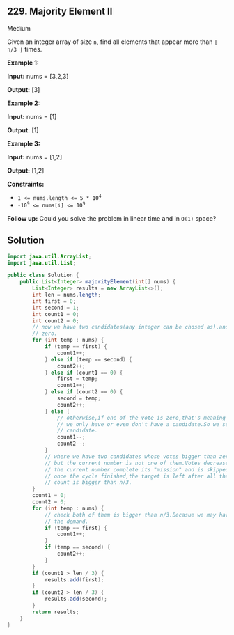 ## 229\. Majority Element II

Medium

Given an integer array of size `n`, find all elements that appear more than `⌊ n/3 ⌋` times.

**Example 1:**

**Input:** nums = [3,2,3]

**Output:** [3] 

**Example 2:**

**Input:** nums = [1]

**Output:** [1] 

**Example 3:**

**Input:** nums = [1,2]

**Output:** [1,2] 

**Constraints:**

*   <code>1 <= nums.length <= 5 * 10<sup>4</sup></code>
*   <code>-10<sup>9</sup> <= nums[i] <= 10<sup>9</sup></code>

**Follow up:** Could you solve the problem in linear time and in `O(1)` space?

## Solution

```java
import java.util.ArrayList;
import java.util.List;

public class Solution {
    public List<Integer> majorityElement(int[] nums) {
        List<Integer> results = new ArrayList<>();
        int len = nums.length;
        int first = 0;
        int second = 1;
        int count1 = 0;
        int count2 = 0;
        // now we have two candidates(any integer can be chosed as),and their votes are
        // zero.
        for (int temp : nums) {
            if (temp == first) {
                count1++;
            } else if (temp == second) {
                count2++;
            } else if (count1 == 0) {
                first = temp;
                count1++;
            } else if (count2 == 0) {
                second = temp;
                count2++;
            } else {
                // otherwise,if one of the vote is zero,that's meaning that
                // we only have or even don't have a candidate.So we set the number to the
                // candidate.
                count1--;
                count2--;
            }
            // where we have two candidates whose votes bigger than zero,
            // but the current number is not one of them.Votes decrease by 1 and
            // the current number complete its "mission" and is skipped at the same time.
            // once the cycle finished,the target is left after all the counteraction,as its
            // count is bigger than n/3.
        }
        count1 = 0;
        count2 = 0;
        for (int temp : nums) {
            // check both of them is bigger than n/3.Becasue we may have only one satisfying
            // the demand.
            if (temp == first) {
                count1++;
            }
            if (temp == second) {
                count2++;
            }
        }
        if (count1 > len / 3) {
            results.add(first);
        }
        if (count2 > len / 3) {
            results.add(second);
        }
        return results;
    }
}
```